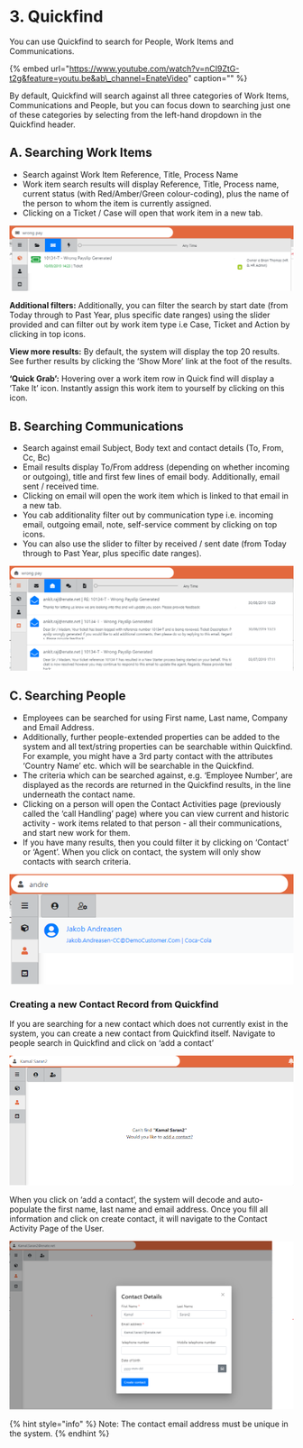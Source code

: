 # 3. Quickfind

You can use Quickfind to search for People, Work Items and Communications.

{% embed url="https://www.youtube.com/watch?v=nCI9ZtG-t2g&feature=youtu.be&ab\_channel=EnateVideo" caption="" %}

By default, Quickfind will search against all three categories of Work Items, Communications and People, but you can focus down to searching just one of these categories by selecting from the left-hand dropdown in the Quickfind header.

## A. Searching Work Items

* Search against Work Item Reference, Title, Process Name
* Work item search results will display Reference, Title, Process name, current status \(with Red/Amber/Green colour-coding\), plus the name of the person to whom the item is currently assigned.
* Clicking on a Ticket / Case will open that work item in a new tab.

![](../../.gitbook/assets/4%20%286%29.png)

**Additional filters:** Additionally, you can filter the search by start date \(from Today through to Past Year, plus specific date ranges\) using the slider provided and can filter out by work item type i.e Case, Ticket and Action by clicking in top icons.

**View more results:** By default, the system will display the top 20 results. See further results by clicking the ‘Show More’ link at the foot of the results.

**‘Quick Grab’:** Hovering over a work item row in Quick find will display a ‘Take It’ icon. Instantly assign this work item to yourself by clicking on this icon.

## B. Searching Communications

* Search against email Subject, Body text and contact details \(To, From, Cc, Bc\)
* Email results display To/From address \(depending on whether incoming or outgoing\), title and first few lines of email body. Additionally, email sent / received time.
* Clicking on email will open the work item which is linked to that email in a new tab.
* You cab additionality filter out by communication type i.e. incoming email, outgoing email, note, self-service comment by clicking on top icons.
* You can also use the slider to filter by received / sent date \(from Today through to Past Year, plus specific date ranges\).

![](../../.gitbook/assets/5%20%282%29.png)

## C. Searching People

* Employees can be searched for using First name, Last name, Company and Email Address.
* Additionally, further people-extended properties can be added to the system and all text/string properties can be searchable within Quickfind.  For example, you might have a 3rd party contact with the attributes ‘Country Name’ etc. which will be searchable in the Quickfind.
* The criteria which can be searched against, e.g. ‘Employee Number’, are displayed as the records are returned in the Quickfind results, in the line underneath the contact name.
* Clicking on a person will open the Contact Activities page \(previously called the ‘call Handling’ page\) where you can view current and historic activity - work items related to that person - all their communications, and start new work for them.
* If you have many results, then you could filter it by clicking on ‘Contact’ or ‘Agent’. When you click on contact, the system will only show contacts with search criteria.

![](../../.gitbook/assets/6.png)

### **Creating a new Contact Record from Quickfind**

If you are searching for a new contact which does not currently exist in the system, you can create a new contact from Quickfind itself. Navigate to people search in Quickfind and click on ‘add a contact’

![](../../.gitbook/assets/7%20%287%29.png)

When you click on ‘add a contact’, the system will decode and auto-populate the first name, last name and email address. Once you fill all information and click on create contact, it will navigate to the Contact Activity Page of the User.

![](../../.gitbook/assets/8%20%286%29.png)

{% hint style="info" %}
Note: The contact email address must be unique in the system.
{% endhint %}

